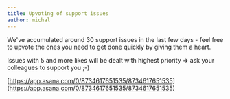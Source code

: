 ```yaml
---
title: Upvoting of support issues
author: michal
---
```


We've accumulated around 30 support issues in the last few days - feel free to upvote the ones you need to get done quickly by giving them a heart.

Issues with 5 and more likes will be dealt with highest priority => ask your colleagues to support you ;-)

[https://app.asana.com/0/8734617651535/8734617651535](https://app.asana.com/0/8734617651535/8734617651535)
